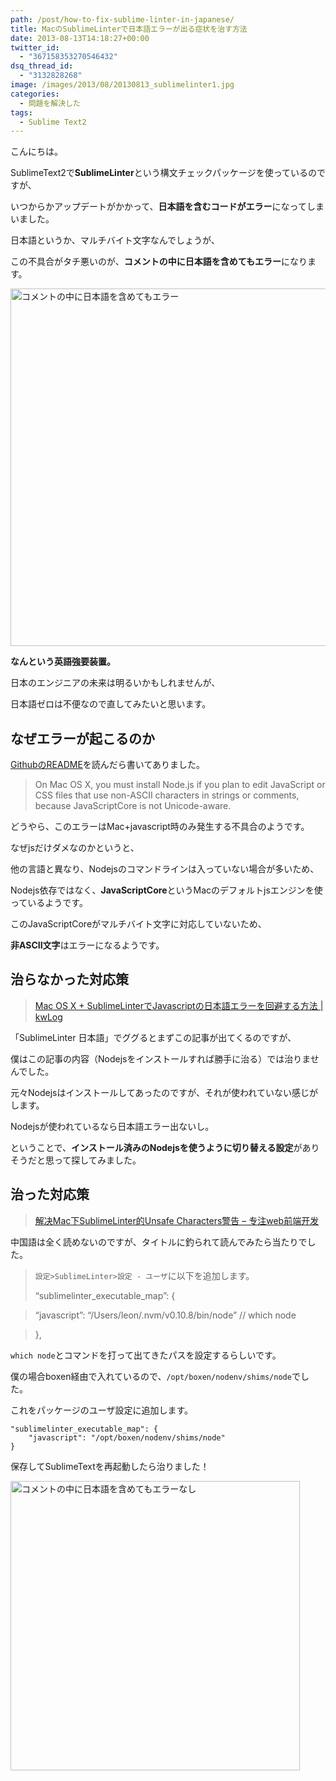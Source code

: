 ```yaml
---
path: /post/how-to-fix-sublime-linter-in-japanese/
title: MacのSublimeLinterで日本語エラーが出る症状を治す方法
date: 2013-08-13T14:18:27+00:00
twitter_id:
  - "367158353270546432"
dsq_thread_id:
  - "3132828268"
image: /images/2013/08/20130813_sublimelinter1.jpg
categories:
  - 問題を解決した
tags:
  - Sublime Text2
---
```

こんにちは。
  
SublimeText2で**SublimeLinter**という構文チェックパッケージを使っているのですが、
  
いつからかアップデートがかかって、**日本語を含むコードがエラー**になってしまいました。

日本語というか、マルチバイト文字なんでしょうが、
  
この不具合がタチ悪いのが、**コメントの中に日本語を含めてもエラー**になります。

<img src="/images/2013/08/90f7e96e11d56ed0e19f02fae013ef9e1.png" alt="コメントの中に日本語を含めてもエラー" title="コメントの中に日本語を含めてもエラー.png" width="572" />

**なんという英語強要装置。**
  
日本のエンジニアの未来は明るいかもしれませんが、
  
日本語ゼロは不便なので直してみたいと思います。

<!--more-->

なぜエラーが起こるのか
----------------------------------------


[GithubのREADME](https://github.com/SublimeLinter/SublimeLinter)を読んだら書いてありました。

> On Mac OS X, you must install Node.js if you plan to edit JavaScript or CSS files that use non-ASCII characters in strings or comments, because JavaScriptCore is not Unicode-aware.

どうやら、このエラーはMac+javascript時のみ発生する不具合のようです。
  
なぜjsだけダメなのかというと、
  
他の言語と異なり、Nodejsのコマンドラインは入っていない場合が多いため、
  
Nodejs依存ではなく、**JavaScriptCore**というMacのデフォルトjsエンジンを使っているようです。

このJavaScriptCoreがマルチバイト文字に対応していないため、
  
**非ASCII文字**はエラーになるようです。

治らなかった対応策
----------------------------------------


> [Mac OS X + SublimeLinterでJavascriptの日本語エラーを回避する方法 | kwLog](http://blog.makotokw.com/2012/11/06/mac-os-x-sublimelinter%E3%81%A7javascript%E3%81%AE%E6%97%A5%E6%9C%AC%E8%AA%9E%E3%82%A8%E3%83%A9%E3%83%BC%E3%82%92%E5%9B%9E%E9%81%BF%E3%81%99%E3%82%8B%E6%96%B9%E6%B3%95/)

「SublimeLinter 日本語」でググるとまずこの記事が出てくるのですが、
  
僕はこの記事の内容（Nodejsをインストールすれば勝手に治る）では治りませんでした。

元々Nodejsはインストールしてあったのですが、それが使われていない感じがします。
  
Nodejsが使われているなら日本語エラー出ないし。
  
ということで、**インストール済みのNodejsを使うように切り替える設定**がありそうだと思って探してみました。

治った対応策
----------------------------------------


> [解决Mac下SublimeLinter的Unsafe Characters警告 &#8211; 专注web前端开发](http://www.fantxi.com/blog/archives/mac-fix-js-lint/)

中国語は全く読めないのですが、タイトルに釣られて読んでみたら当たりでした。

> `設定>SublimeLinter>設定 - ユーザ`に以下を追加します。
> 
> &#8220;sublimelinter\_executable\_map&#8221;: {
  
> &#8220;javascript&#8221;: &#8220;/Users/leon/.nvm/v0.10.8/bin/node&#8221; // which node
  
> },

`which node`とコマンドを打って出てきたパスを設定するらしいです。

僕の場合boxen経由で入れているので、`/opt/boxen/nodenv/shims/node`でした。
  
これをパッケージのユーザ設定に追加します。


```
"sublimelinter_executable_map": {
    "javascript": "/opt/boxen/nodenv/shims/node"
}

```


保存してSublimeTextを再起動したら治りました！

<img src="/images/2013/08/ee9eefaa7f57d09488f344b5dc980a92.png" alt="コメントの中に日本語を含めてもエラーなし" title="コメントの中に日本語を含めてもエラーなし.png" width="463" />

<div style="font-size:0px;height:0px;line-height:0px;margin:0;padding:0;clear:both">
</div>